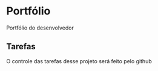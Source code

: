# Portfólio
Portfólio do desenvolvedor 

## Tarefas 

O controle das tarefas desse projeto será feito pelo github 

